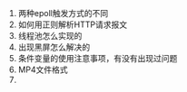 1. 两种epoll触发方式的不同
2. 如何用正则解析HTTP请求报文
3. 线程池怎么实现的
4. 出现黑屏怎么解决的
5. 条件变量的使用注意事项，有没有出现过问题
6. MP4文件格式
7. 